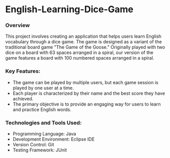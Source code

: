 # English-Learning-Dice-Game
### Overview
This project involves creating an application that helps users learn English vocabulary through a dice game. The game is designed as a variant of the traditional board game "The Game of the Goose." Originally played with two dice on a board with 63 spaces arranged in a spiral, our version of the game features a board with 100 numbered spaces arranged in a spiral.

### Key Features:

- The game can be played by multiple users, but each game session is played by one user at a time.
- Each player is characterized by their name and the best score they have achieved.
- The primary objective is to provide an engaging way for users to learn and practice English words.

### Technologies and Tools Used:

- Programming Language: Java
- Development Environment: Eclipse IDE
- Version Control: Git
- Testing Framework: JUnit
